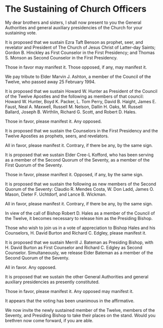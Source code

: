 # The Sustaining of Church Officers

My dear brothers and sisters, I shall now present to you the General
Authorities and general auxiliary presidencies of the Church for your
sustaining vote.

It is proposed that we sustain Ezra Taft Benson as prophet, seer, and
revelator and President of The Church of Jesus Christ of Latter-day Saints;
Gordon B. Hinckley as First Counselor in the First Presidency; and Thomas S.
Monson as Second Counselor in the First Presidency.

Those in favor may manifest it. Those opposed, if any, may manifest it.

We pay tribute to Elder Marvin J. Ashton, a member of the Council of the
Twelve, who passed away 25 February 1994.

It is proposed that we sustain Howard W. Hunter as President of the Council of
the Twelve Apostles and the following as members of that council: Howard W.
Hunter, Boyd K. Packer, L. Tom Perry, David B. Haight, James E. Faust, Neal A.
Maxwell, Russell M. Nelson, Dallin H. Oaks, M. Russell Ballard, Joseph B.
Wirthlin, Richard G. Scott, and Robert D. Hales.

Those in favor, please manifest it. Any opposed.

It is proposed that we sustain the Counselors in the First Presidency and the
Twelve Apostles as prophets, seers, and revelators.

All in favor, please manifest it. Contrary, if there be any, by the same sign.

It is proposed that we sustain Elder Cree-L Kofford, who has been serving as a
member of the Second Quorum of the Seventy, as a member of the First Quorum of
the Seventy.

Those in favor, please manifest it. Opposed, if any, by the same sign.

It is proposed that we sustain the following as new members of the Second
Quorum of the Seventy: Claudio R. Mendes Costa, W. Don Ladd, James O. Mason,
Dieter F. Uchtdorf, and Lance B. Wickman.

All in favor, please manifest it. Contrary, if there be any, by the same sign.

In view of the call of Bishop Robert D. Hales as a member of the Council of
the Twelve, it becomes necessary to release him as the Presiding Bishop.

Those who wish to join us in a vote of appreciation to Bishop Hales and his
Counselors, H. David Burton and Richard C. Edgley, please manifest it.

It is proposed that we sustain Merrill J. Bateman as Presiding Bishop, with H.
David Burton as First Counselor and Richard C. Edgley as Second Counselor.
Simultaneously, we release Elder Bateman as a member of the Second Quorum of
the Seventy.

All in favor. Any opposed.

It is proposed that we sustain the other General Authorities and general
auxiliary presidencies as presently constituted.

Those in favor, please manifest it. Any opposed may manifest it.

It appears that the voting has been unanimous in the affirmative.

We now invite the newly sustained member of the Twelve, members of the
Seventy, and Presiding Bishop to take their places on the stand. Would you
brethren now come forward, if you are able.

